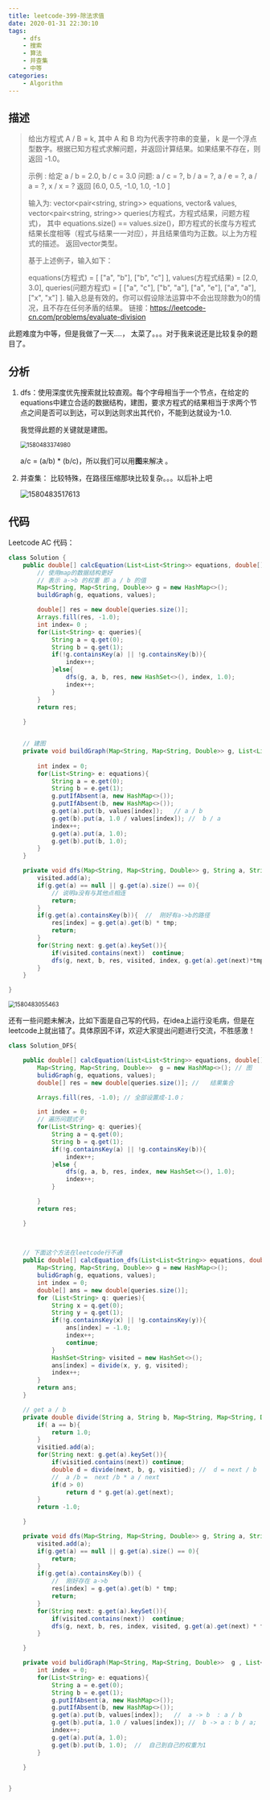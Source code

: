 ```yaml
---
title: leetcode-399-除法求值
date: 2020-01-31 22:30:10
tags:
	- dfs
	- 搜索
	- 算法
	- 并查集
	- 中等
categories:	
	- Algorithm
---
```




## 描述

> 给出方程式 A / B = k, 其中 A 和 B 均为代表字符串的变量， k 是一个浮点型数字。根据已知方程式求解问题，并返回计算结果。如果结果不存在，则返回 -1.0。
>
> 示例 :
> 给定 a / b = 2.0, b / c = 3.0
> 问题: a / c = ?, b / a = ?, a / e = ?, a / a = ?, x / x = ? 
> 返回 [6.0, 0.5, -1.0, 1.0, -1.0 ]
>
> 输入为: vector<pair<string, string>> equations, vector<double>& values, vector<pair<string, string>> queries(方程式，方程式结果，问题方程式)， 其中 equations.size() == values.size()，即方程式的长度与方程式结果长度相等（程式与结果一一对应），并且结果值均为正数。以上为方程式的描述。 返回vector<double>类型。
>
> 基于上述例子，输入如下：
>
> equations(方程式) = [ ["a", "b"], ["b", "c"] ],
> values(方程式结果) = [2.0, 3.0],
> queries(问题方程式) = [ ["a", "c"], ["b", "a"], ["a", "e"], ["a", "a"], ["x", "x"] ]. 
> 输入总是有效的。你可以假设除法运算中不会出现除数为0的情况，且不存在任何矛盾的结果。
> 链接：https://leetcode-cn.com/problems/evaluate-division
>

此题难度为中等，但是我做了一天....， 太菜了。。。对于我来说还是比较复杂的题目了。

## 分析

1. dfs：使用深度优先搜索就比较直观。每个字母相当于一个节点，在给定的equations中建立合适的数据结构，建图，要求方程式的结果相当于求两个节点之间是否可以到达，可以到达则求出其代价，不能到达就设为-1.0.

   我觉得此题的关键就是建图。

   <img src="leetcode-399-除法求值/1580483374980.png" alt="1580483374980" style="zoom:80%;" />

   a/c = (a/b) * (b/c)，所以我们可以用**图**来解决 。

2. 并查集： 比较特殊，在路径压缩那块比较复杂。。。以后补上吧

   ![1580483517613](leetcode-399-除法求值/1580483517613.png)





## 代码

Leetcode AC 代码：

```java
class Solution {
    public double[] calcEquation(List<List<String>> equations, double[] values, List<List<String>> queries) {
        // 使用map的数据结构更好
        // 表示 a->b 的权重 即 a / b 的值
        Map<String, Map<String, Double>> g = new HashMap<>();
        buildGraph(g, equations, values);

        double[] res = new double[queries.size()];
        Arrays.fill(res, -1.0);
        int index= 0 ;
        for(List<String> q: queries){
            String a = q.get(0);
            String b = q.get(1);
            if(!g.containsKey(a) || !g.containsKey(b)){
                index++;
            }else{
                dfs(g, a, b, res, new HashSet<>(), index, 1.0);
                index++;
            }
        }
        return res;
        
    }


    // 建图
    private void buildGraph(Map<String, Map<String, Double>> g, List<List<String>> equations, double[] values){
        
        int index = 0;
        for(List<String> e: equations){
            String a = e.get(0);
            String b = e.get(1);
            g.putIfAbsent(a, new HashMap<>());
            g.putIfAbsent(b, new HashMap<>());
            g.get(a).put(b, values[index]);   // a / b
            g.get(b).put(a, 1.0 / values[index]); //  b / a
            index++;
            g.get(a).put(a, 1.0);
            g.get(b).put(b, 1.0);
        }
    }

    private void dfs(Map<String, Map<String, Double>> g, String a, String b, double[] res, Set<String> visited, int index,  double  tmp)       {
        visited.add(a);
        if(g.get(a) == null || g.get(a).size() == 0){
            // 说明a没有与其他点相连
            return;
        }
        if(g.get(a).containsKey(b)){  //  刚好有a->b的路径
            res[index] = g.get(a).get(b) * tmp;
            return;
        }
        for(String next: g.get(a).keySet()){
            if(visited.contains(next))  continue;
            dfs(g, next, b, res, visited, index, g.get(a).get(next)*tmp);
        }
    }

}
```

<img src="leetcode-399-除法求值/1580483055463.png" alt="1580483055463" style="zoom:80%;" />



还有一些问题未解决，比如下面是自己写的代码，在idea上运行没毛病，但是在leetcode上就出错了。具体原因不详，欢迎大家提出问题进行交流，不胜感激！

```java
class Solution_DFS{

    public double[] calcEquation(List<List<String>> equations, double[] values, List<List<String>> queries) {
        Map<String, Map<String, Double>>  g = new HashMap<>(); // 图
        bulidGraph(g, equations, values);
        double[] res = new double[queries.size()]; //   结果集合

        Arrays.fill(res, -1.0); // 全部设置成-1.0；

        int index = 0;
        // 遍历问题式子
        for(List<String> q: queries){
            String a = q.get(0);
            String b = q.get(1);
            if(!g.containsKey(a) || !g.containsKey(b)){
                index++;
            }else {
                dfs(g, a, b, res, index, new HashSet<>(), 1.0);
                index++;
            }

        }
        return res;

    }
    
    

    // 下面这个方法在leetcode行不通
    public double[] calcEquation_dfs(List<List<String>> equations, double[] values, List<List<String>> queries) {
        Map<String, Map<String, Double>> g = new HashMap<>();
        bulidGraph(g, equations, values);
        int index = 0;
        double[] ans = new double[queries.size()];
        for (List<String> q: queries){
            String x = q.get(0);
            String y = q.get(1);
            if(!g.containsKey(x) || !g.containsKey(y)){
                ans[index] = -1.0;
                index++;
                continue;
            }
            HashSet<String> visited = new HashSet<>();
            ans[index] = divide(x, y, g, visited);
            index++;
        }
        return ans;
    }

    // get a / b
    private double divide(String a, String b, Map<String, Map<String, Double>> g, Set<String> visitied){
        if( a == b){
            return 1.0;
        }
        visitied.add(a);
        for(String next: g.get(a).keySet()){
            if(visitied.contains(next)) continue;
            double d = divide(next, b, g, visitied); //  d = next / b
            //  a /b =  next /b * a / next
            if(d > 0)
                return d * g.get(a).get(next);
        }
        return -1.0;

    }

    private void dfs(Map<String, Map<String, Double>> g, String a, String b, double[] res, int index, Set<String> visited, double tmp){
        visited.add(a);
        if(g.get(a) == null || g.get(a).size() == 0){
            return;
        }
        if(g.get(a).containsKey(b)) {
            //  刚好存在 a->b
            res[index] = g.get(a).get(b) * tmp;
            return;
        }
        for(String next: g.get(a).keySet()){
            if(visited.contains(next))  continue;
            dfs(g, next, b, res, index, visited, g.get(a).get(next) * tmp);
        }

    }

    private void bulidGraph(Map<String, Map<String, Double>>  g , List<List<String>> equations, double[] values){
        int index = 0;
        for(List<String> e: equations){
            String a = e.get(0);
            String b = e.get(1);
            g.putIfAbsent(a, new HashMap<>());
            g.putIfAbsent(b, new HashMap<>());
            g.get(a).put(b, values[index]);   //  a -> b  : a / b
            g.get(b).put(a, 1.0 / values[index]); //  b -> a : b / a;
            index++;
            g.get(a).put(a, 1.0);
            g.get(b).put(b, 1.0);  //  自己到自己的权重为1
        }

    }


}
```





